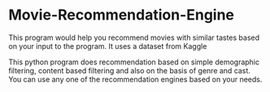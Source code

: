 # Movie-Recommendation-Engine
This program would help you recommend movies with similar tastes based on your input to the program. It uses a dataset from Kaggle

This python program does recommendation based on simple demographic filtering, content based filtering and also on the basis of genre and cast.
You can use any one of the recommendation engines based on your needs.
